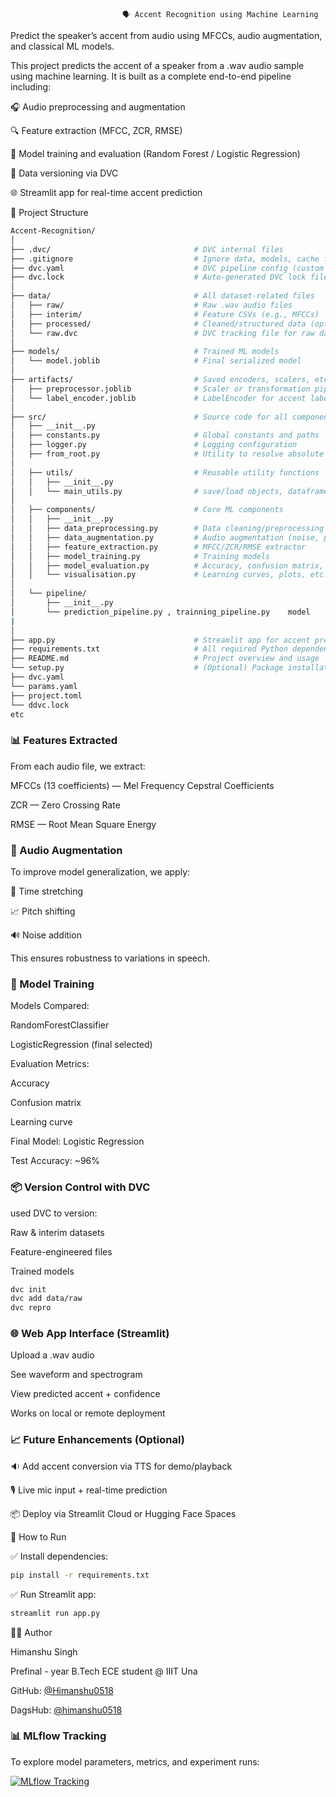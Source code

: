                              🗣️ Accent Recognition using Machine Learning

Predict the speaker’s accent from audio using MFCCs, audio augmentation, and classical ML models.

This project predicts the accent of a speaker from a .wav audio sample using machine learning.
It is built as a complete end-to-end pipeline including:

🎧 Audio preprocessing and augmentation

🔍 Feature extraction (MFCC, ZCR, RMSE)

🧠 Model training and evaluation (Random Forest / Logistic Regression)

🧪 Data versioning via DVC

🌐 Streamlit app for real-time accent prediction


📂 Project Structure
 ``` bash 
Accent-Recognition/
│
├── .dvc/                                # DVC internal files
├── .gitignore                           # Ignore data, models, cache files
├── dvc.yaml                             # DVC pipeline config (custom stages)
├── dvc.lock                             # Auto-generated DVC lock file
│
├── data/                                # All dataset-related files
│   ├── raw/                             # Raw .wav audio files
│   ├── interim/                         # Feature CSVs (e.g., MFCCs)
│   ├── processed/                       # Cleaned/structured data (optional)
│   └── raw.dvc                          # DVC tracking file for raw data
│
├── models/                              # Trained ML models
│   └── model.joblib                     # Final serialized model
│
├── artifacts/                           # Saved encoders, scalers, etc.
│   ├── preprocessor.joblib              # Scaler or transformation pipeline
│   └── label_encoder.joblib             # LabelEncoder for accent labels
│
├── src/                                 # Source code for all components
│   ├── __init__.py
│   ├── constants.py                     # Global constants and paths
│   ├── logger.py                        # Logging configuration
│   ├── from_root.py                     # Utility to resolve absolute paths
│
│   ├── utils/                           # Reusable utility functions
│   │   ├── __init__.py
│   │   └── main_utils.py                # save/load objects, dataframe utils
│
│   ├── components/                      # Core ML components
│   │   ├── __init__.py
│   │   ├── data_preprocessing.py        # Data cleaning/preprocessing
│   │   ├── data_augmentation.py         # Audio augmentation (noise, pitch, etc.)
│   │   ├── feature_extraction.py        # MFCC/ZCR/RMSE extractor
│   │   ├── model_training.py            # Training models
│   │   ├── model_evaluation.py          # Accuracy, confusion matrix, scores
│   │   └── visualisation.py             # Learning curves, plots, etc.
│
│   └── pipeline/
│       ├── __init__.py
│       └── prediction_pipeline.py , trainning_pipeline.py    model
|        
│
├── app.py                               # Streamlit app for accent prediction
├── requirements.txt                     # All required Python dependencies
├── README.md                            # Project overview and usage
└── setup.py                             # (Optional) Package installation file
├── dvc.yaml                             
└── params.yaml                           
├── project.toml                            
└── ddvc.lock 
etc
```
  

### 📊 Features Extracted
From each audio file, we extract:

MFCCs (13 coefficients) — Mel Frequency Cepstral Coefficients

ZCR — Zero Crossing Rate

RMSE — Root Mean Square Energy


### 🔄 Audio Augmentation

To improve model generalization, we apply:

🎵 Time stretching

📈 Pitch shifting

🔊 Noise addition

This ensures robustness to variations in speech.


### 🤖 Model Training

Models Compared:

RandomForestClassifier

LogisticRegression (final selected)

Evaluation Metrics:

Accuracy

Confusion matrix

Learning curve

Final Model: Logistic Regression

Test Accuracy: ~96%

### 📦 Version Control with DVC

used DVC to version:

Raw & interim datasets

Feature-engineered files

Trained models

``` bash 
dvc init
dvc add data/raw
dvc repro
```

### 🌐 Web App Interface (Streamlit)

Upload a .wav audio

See waveform and spectrogram

View predicted accent + confidence

Works on local or remote deployment


### 📈 Future Enhancements (Optional)

🔉 Add accent conversion via TTS for demo/playback

🎙️ Live mic input + real-time prediction

📦 Deploy via Streamlit Cloud or Hugging Face Spaces

🧪 How to Run

✅ Install dependencies:

```bash
pip install -r requirements.txt
```

✅ Run Streamlit app:

```bash
streamlit run app.py
```

👨‍💻 Author

Himanshu Singh

Prefinal - year  B.Tech ECE  student @ IIIT Una

GitHub: [@Himanshu0518](https://github.com/Himanshu0518)

DagsHub: [@himanshu0518](https://dagshub.com/Himanshu0518)


### 📊 MLflow Tracking

To explore model parameters, metrics, and experiment runs:

[![MLflow Tracking](https://img.shields.io/badge/MLflow-enabled-blue)](https://dagshub.com/Himanshu0518/Accent-Recognition.mlflow/#/experiments/0?searchFilter=&orderByKey=attributes.start_time&orderByAsc=false&startTime=ALL&lifecycleFilter=Active&modelVersionFilter=All+Runs&datasetsFilter=W10%3D)

